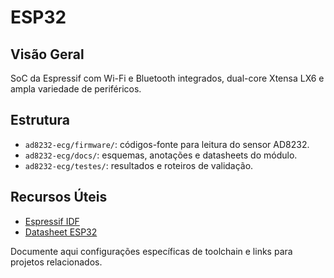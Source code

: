 # ESP32

## Visão Geral
SoC da Espressif com Wi-Fi e Bluetooth integrados, dual-core Xtensa LX6 e ampla variedade de periféricos.

## Estrutura
- `ad8232-ecg/firmware/`: códigos-fonte para leitura do sensor AD8232.
- `ad8232-ecg/docs/`: esquemas, anotações e datasheets do módulo.
- `ad8232-ecg/testes/`: resultados e roteiros de validação.

## Recursos Úteis
- [Espressif IDF](https://docs.espressif.com/projects/esp-idf/en/latest/)
- [Datasheet ESP32](https://www.espressif.com/sites/default/files/documentation/esp32_datasheet_en.pdf)

Documente aqui configurações específicas de toolchain e links para projetos relacionados.
